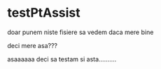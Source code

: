 # testPtAssist
 doar punem niste fisiere sa vedem daca mere bine

 deci mere asa???
 
asaaaaaa deci sa testam si asta..........